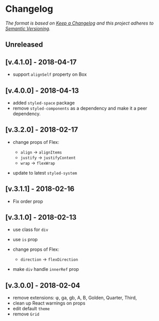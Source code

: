 # Changelog

*The format is based on [Keep a Changelog](http://keepachangelog.com/) and this project adheres to [Semantic Versioning](http://semver.org/).*

## Unreleased

## [v.4.1.0] - 2018-04-17

+ support `alignSelf` property on Box

## [v.4.0.0] - 2018-04-13

+ added `styled-space` package
+ remove `styled-components` as a dependency and make it a peer dependency.

## [v.3.2.0] - 2018-02-17

+ change props of Flex:

    - `align` -> `alignItems`
    - `justify` -> `justifyContent`
    - `wrap` -> `flexWrap`

+ update to latest `styled-system`

## [v.3.1.1] - 2018-02-16

+ Fix order prop

## [v.3.1.0] - 2018-02-13

+ use class for `div`
+ use `is` prop
+ change props of Flex:

    - `direction` -> `flexDirection`

+ make `div` handle `innerRef` prop

## [v.3.0.0] - 2018-02-04

- remove extensions: φ, ga, gb, A, B, Golden, Quarter, Third, 
- clean up React warnings on props
- edit default `theme`
- remove `Grid`
